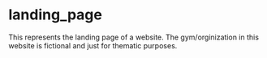 # landing_page
This represents the landing page of a website.
The gym/orginization in this website is fictional and just for thematic purposes.

